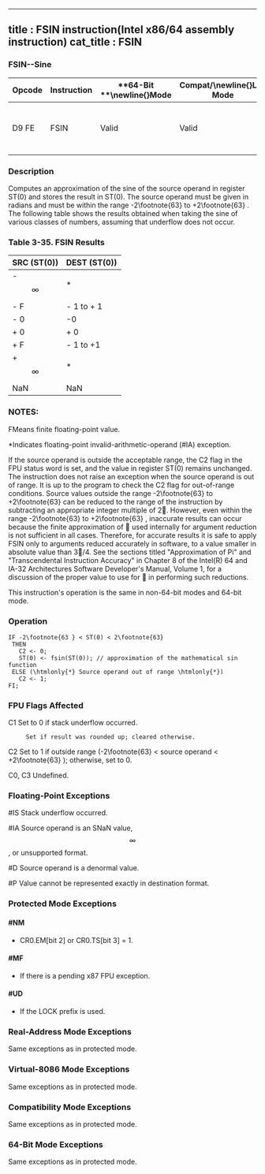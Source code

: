 ----------------------------
title : FSIN instruction(Intel x86/64 assembly instruction)
cat_title : FSIN
----------------------------
### FSIN--Sine


|**Opcode**|**Instruction**|**64-Bit **\newline{}**Mode**|**Compat/**\newline{}**Leg Mode**|**Description**|
|----------|---------------|-----------------------------|---------------------------------|---------------|
|D9 FE|FSIN|Valid|Valid|Replace ST(0) with the approximate of its sine.|
### Description


Computes an approximation of the sine of the source operand in register ST(0) and stores the result in ST(0). The source operand must be given in radians and must be within the range -2\footnote{63}  to +2\footnote{63} . The following table shows the results obtained when taking the sine of various classes of numbers, assuming that underflow does not occur.

### Table 3-35.  FSIN Results


|**SRC (ST(0))**|**DEST (ST(0))**|
|---------------|----------------|
|- $$\infty$$|*|
|- F|- 1 to + 1|
|- 0|-0|
|+ 0|+ 0|
|+ F|- 1 to +1|
|+ $$\infty$$|*|
|NaN|NaN |
### NOTES:


FMeans finite floating-point value.

*Indicates floating-point invalid-arithmetic-operand (#IA) exception.

If the source operand is outside the acceptable range, the C2 flag in the FPU status word is set, and the value in register ST(0) remains unchanged. The instruction does not raise an exception when the source operand is out of range. It is up to the program to check the C2 flag for out-of-range conditions. Source values outside the range -2\footnote{63}  to +2\footnote{63}  can be reduced to the range of the instruction by subtracting an appropriate integer multiple of 2. However, even within the range -2\footnote{63}  to +2\footnote{63} , inaccurate results can occur because the finite approximation of  used internally for argument reduction is not sufficient in all cases. Therefore, for accurate results it is safe to apply FSIN only to arguments reduced accurately in software, to a value smaller in absolute value than 3/4. See the sections titled "Approximation of Pi" and "Transcendental Instruction Accuracy" in Chapter 8 of the Intel(R) 64 and IA-32 Architectures Software Developer's Manual, Volume 1, for a discussion of the proper value to use for  in performing such reductions.

This instruction's operation is the same in non-64-bit modes and 64-bit mode.


### Operation

```info-verb
IF -2\footnote{63 } < ST(0) < 2\footnote{63}
 THEN
   C2 <- 0;
   ST(0) <- fsin(ST(0)); // approximation of the mathematical sin function
 ELSE (\htmlonly{*} Source operand out of range \htmlonly{*})
   C2 <- 1;
FI;
```
### FPU Flags Affected


C1 Set to 0 if stack underflow occurred.

         Set if result was rounded up; cleared otherwise.

C2 Set to 1 if outside range (-2\footnote{63}  < source operand < +2\footnote{63} ); otherwise, set to 0.

C0, C3  Undefined.

### Floating-Point Exceptions


#IS Stack underflow occurred.

#IA Source operand is an SNaN value, $$\infty$$, or unsupported format.

#D Source operand is a denormal value.

#P Value cannot be represented exactly in destination format.


### Protected Mode Exceptions

#### #NM
* CR0.EM[bit 2] or CR0.TS[bit 3] = 1.

#### #MF
* If there is a pending x87 FPU exception.

#### #UD
* If the LOCK prefix is used.

### Real-Address Mode Exceptions



Same exceptions as in protected mode.


### Virtual-8086 Mode Exceptions



Same exceptions as in protected mode.


### Compatibility Mode Exceptions



Same exceptions as in protected mode.


### 64-Bit Mode Exceptions



Same exceptions as in protected mode.

